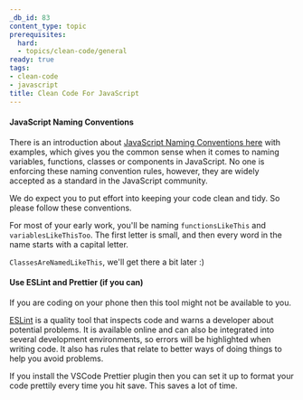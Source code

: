 ```yaml
---
_db_id: 83
content_type: topic
prerequisites:
  hard:
  - topics/clean-code/general
ready: true
tags:
- clean-code
- javascript
title: Clean Code For JavaScript
---
```


#### JavaScript Naming Conventions

There is an introduction about [ JavaScript Naming Conventions here](https://www.robinwieruch.de/javascript-naming-conventions) with examples, which gives you the common sense when it comes to naming variables, functions, classes or components in JavaScript. No one is enforcing these naming convention rules, however, they are widely accepted as a standard in the JavaScript community.

We do expect you to put effort into keeping your code clean and tidy. So please follow these conventions.

For most of your early work, you'll be naming `functionsLikeThis` and `variablesLikeThisToo`. The first letter is small, and then every word in the name starts with a capital letter.

`ClassesAreNamedLikeThis`, we'll get there a bit later :)



#### Use ESLint and Prettier (if you can)

If you are coding on your phone then this tool might not be available to you.

[ ESLint](http://eslint.org/) is a quality tool that inspects code and warns a developer about potential problems. It is available online and can also be integrated into several development environments, so errors will be highlighted when writing code. It also has rules that relate to better ways of doing things to help you avoid problems.

If you install the VSCode Prettier plugin then you can set it up to format your code prettily every time you hit save. This saves a lot of time.
